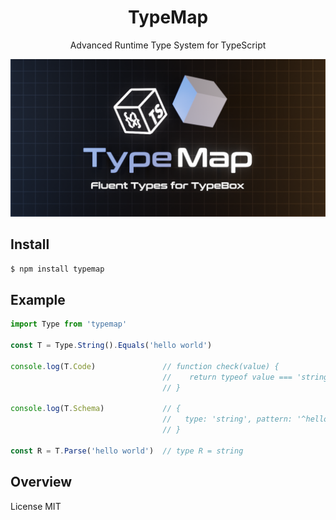 <div align='center'>

<h1>TypeMap</h1>

<p>Advanced Runtime Type System for TypeScript</p>
	
<img src="./typemap.png" />

<br />

</div>

## Install

```bash
$ npm install typemap
```

## Example

```typescript
import Type from 'typemap'

const T = Type.String().Equals('hello world')

console.log(T.Code)               // function check(value) {
                                  //    return typeof value === 'string' && value === 'hello world'"
                                  // }

console.log(T.Schema)             // { 
                                  //   type: 'string', pattern: '^hello world$' 
                                  // }

const R = T.Parse('hello world')  // type R = string
```

## Overview

License MIT
